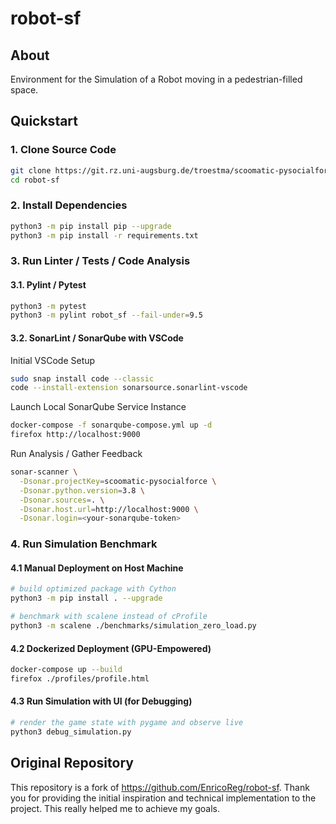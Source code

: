 # robot-sf

## About
Environment for the Simulation of a Robot moving
in a pedestrian-filled space.

## Quickstart

### 1. Clone Source Code

```sh
git clone https://git.rz.uni-augsburg.de/troestma/scoomatic-pysocialforce
cd robot-sf
```

### 2. Install Dependencies

```sh
python3 -m pip install pip --upgrade
python3 -m pip install -r requirements.txt
```

### 3. Run Linter / Tests / Code Analysis

#### 3.1. Pylint / Pytest

```sh
python3 -m pytest
python3 -m pylint robot_sf --fail-under=9.5
```

#### 3.2. SonarLint / SonarQube with VSCode

Initial VSCode Setup

```sh
sudo snap install code --classic
code --install-extension sonarsource.sonarlint-vscode
```

Launch Local SonarQube Service Instance

```sh
docker-compose -f sonarqube-compose.yml up -d
firefox http://localhost:9000
```

Run Analysis / Gather Feedback

```sh
sonar-scanner \
  -Dsonar.projectKey=scoomatic-pysocialforce \
  -Dsonar.python.version=3.8 \
  -Dsonar.sources=. \
  -Dsonar.host.url=http://localhost:9000 \
  -Dsonar.login=<your-sonarqube-token>
```

### 4. Run Simulation Benchmark

#### 4.1 Manual Deployment on Host Machine

```sh
# build optimized package with Cython
python3 -m pip install . --upgrade
```

```sh
# benchmark with scalene instead of cProfile
python3 -m scalene ./benchmarks/simulation_zero_load.py
```

#### 4.2 Dockerized Deployment (GPU-Empowered)

```sh
docker-compose up --build
firefox ./profiles/profile.html
```

#### 4.3 Run Simulation with UI (for Debugging)

```sh
# render the game state with pygame and observe live
python3 debug_simulation.py
```

## Original Repository
This repository is a fork of https://github.com/EnricoReg/robot-sf.
Thank you for providing the initial inspiration and technical
implementation to the project. This really helped me to achieve my goals.
